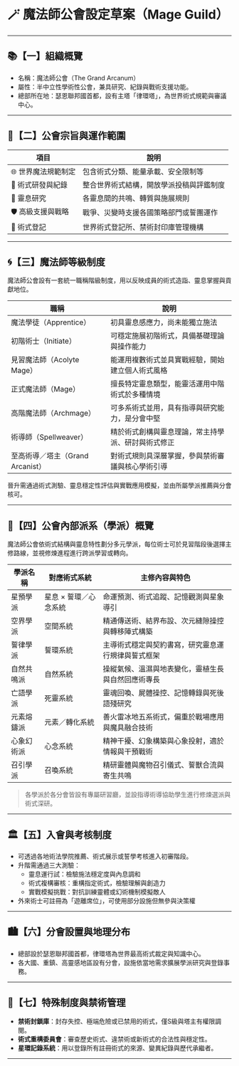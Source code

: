 # 🪄 魔法師公會設定草案（Mage Guild）

---

## 📚【一】組織概覽

- 名稱：魔法師公會（The Grand Arcanum）
- 屬性：半中立性學術性公會，兼具研究、紀錄與戰術支援功能。
- 總部所在地：瑟恩聯邦國首都，設有主塔「律環塔」，為世界術式規範與審議中心。

---

## 🧭【二】公會宗旨與運作範圍

| 項目          | 說明                   |
| ----------- | -------------------- |
| 🌐 世界魔法規範制定 | 包含術式分類、能量承載、安全限制等    |
| 📜 術式研發與紀錄  | 整合世界術式結構，開放學派投稿與評鑑制度 |
| 🧪 靈息研究     | 各靈息間的共鳴、轉質與施展規則      |
| 🛡 高級支援與戰略  | 戰爭、災變時支援各國策略部門或誓團運作  |
| 📖 術式登記     | 世界術式登記所、禁術封印庫管理機構    |

---

## 🌀【三】魔法師等級制度

魔法師公會設有一套統一職稱階級制度，用以反映成員的術式造詣、靈息掌握與貢獻地位。

| 職稱                     | 說明 |
|--------------------------|------|
| 魔法學徒（Apprentice）          | 初具靈息感應力，尚未能獨立施法 |
| 初階術士（Initiate）            | 可穩定施展初階術式，具備基礎理論與操作能力 |
| 見習魔法師（Acolyte Mage）       | 能運用複數術式並具實戰經驗，開始建立個人術式風格 |
| 正式魔法師（Mage）              | 擅長特定靈息類型，能靈活運用中階術式於多種情境 |
| 高階魔法師（Archmage）          | 可多系術式並用，具有指導與研究能力，是分會中堅 |
| 術導師（Spellweaver）           | 精於術式創構與靈息理論，常主持學派、研討與術式修正 |
| 至高術導／塔主（Grand Arcanist） | 對術式規則具深層掌握，參與禁術審議與核心學術引導 |

晉升需通過術式測驗、靈息穩定性評估與實戰應用模擬，並由所屬學派推薦與分會核可。

---

## 🔮【四】公會內部派系（學派）概覽

魔法師公會依術式結構與靈息特性劃分多元學派，每位術士可於見習階段後選擇主修路線，並視修煉進程進行跨派學習或轉向。

| 學派名稱  | 對應術式系統       | 主修內容與特色                   |
| ----- | ------------ | ------------------------- |
| 星預學派  | 星息 × 誓環／心念系統 | 命運預測、術式追蹤、記憶觀測與星象導引       |
| 空界學派  | 空間系統         | 精通傳送術、結界布設、次元縫隙操控與轉移陣式構築  |
| 誓律學派  | 誓環系統         | 主導術式穩定與契約書寫，研究靈息運行規律與誓式框架 |
| 自然共鳴派 | 自然系統         | 操縱氣候、溫濕與地表變化，靈植生長與自然回應術專長 |
| 亡語學派  | 死靈系統         | 靈魂回喚、屍體操控、記憶轉錄與死後語殘研究     |
| 元素熔鑄派 | 元素／轉化系統      | 善火雷冰地五系術式，偏重於戰場應用與魔具融合技術  |
| 心象幻術派 | 心念系統         | 精神干擾、幻象構築與心象投射，適於情報與干預戰術  |
| 召引學派  | 召喚系統         | 精研靈體與魔物召引儀式、誓獸合流與寄生共鳴     |

> 各學派於各分會皆設有專屬研習廳，並設指導術導協助學生進行修煉選派與術式深研。

---

## 🏛【五】入會與考核制度

- 可透過各地術法學院推薦、術式展示或誓學考核進入初審階段。
- 升階需通過三大測驗：
  - 靈息運行試：檢驗施法穩定度與內息調和
  - 術式複構審核：重構指定術式，檢驗理解與創造力
  - 實戰模擬挑戰：對抗訓練靈體或幻術機制模擬敵人
- 外來術士可註冊為「遊離席位」，可使用部分設施但無參與決策權

---

## 🏙【六】分會設置與地理分布

- 總部設於瑟恩聯邦國首都，律環塔為世界最高術式裁定與知識中心。
- 各大國、重鎮、高靈感地區設有分會，設施依當地需求擴展學派研究與登錄事務。

---

## 🎴【七】特殊制度與禁術管理

- **禁術封鎖庫**：封存失控、極端危險或已禁用的術式，僅S級與塔主有權限調閱。
- **術式重構委員會**：審查歷史術式、違禁術或新術式的合法性與穩定性。
- **星環記錄系統**：用以登錄所有註冊術式的來源、變異紀錄與歷代承繼者。

---